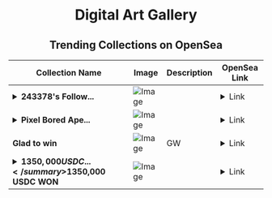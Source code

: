 <div align="center">

# Digital Art Gallery

## Trending Collections on OpenSea

| Collection Name                       | Image                                                                                     | Description                       | OpenSea Link                                                                                          |
|---------------------------------------|-------------------------------------------------------------------------------------------|-----------------------------------|--------------------------------------------------------------------------------------------------------|
| **<details><summary>243378's Follow...</summary>243378's Follower</details>** | ![Image](https://i.seadn.io/s/raw/files/19f9f090920392cc3650cbdf4361755b.png?w=500&auto=format?w=200&auto=format) |  | <details><summary>Link</summary>[243378's Follower](https://opensea.io/collection/243378-s-follower)</details> |
| **<details><summary>Pixel Bored Ape...</summary>Pixel Bored Ape Gang Club Volume II</details>** | ![Image](https://i.seadn.io/s/raw/files/31340b2a1a9f6e7156916566910954f5.png?w=500&auto=format?w=200&auto=format) |  | <details><summary>Link</summary>[Pixel Bored Ape Gang Club Volume II](https://opensea.io/collection/pixel-bored-ape-gang-club-volume-ii)</details> |
| **Glad to win** | ![Image](https://i.seadn.io/s/raw/files/433753862d453ad145406bc6f91f668b.jpg?w=500&auto=format?w=200&auto=format) | GW | <details><summary>Link</summary>[Glad to win](https://opensea.io/collection/glad-to-win)</details> |
| **<details><summary>$1350,000 USDC ...</summary>$1350,000 USDC WON</details>** | ![Image](https://i.seadn.io/s/raw/files/d99235d4f02c0e4180ca0539ee36db3d.jpg?w=500&auto=format?w=200&auto=format) |  | <details><summary>Link</summary>[$1350,000 USDC WON](https://opensea.io/collection/1350000-usdc-won-186)</details> |

</div>
